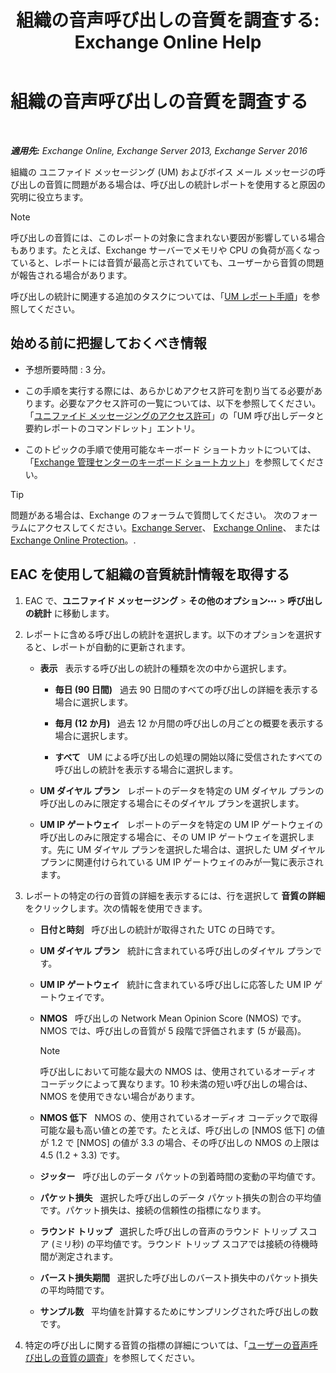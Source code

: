 ﻿---
title: '組織の音声呼び出しの音質を調査する: Exchange Online Help'
TOCTitle: 組織の音声呼び出しの音質を調査する
ms:assetid: 8a87694b-1678-4a01-859f-5ad3b2c73db5
ms:mtpsurl: https://technet.microsoft.com/ja-jp/library/JJ659069(v=EXCHG.150)
ms:contentKeyID: 50555814
ms.date: 05/22/2018
mtps_version: v=EXCHG.150
ms.translationtype: HT
---

# 組織の音声呼び出しの音質を調査する

 

_**適用先:** Exchange Online, Exchange Server 2013, Exchange Server 2016_

組織の ユニファイド メッセージング (UM) およびボイス メール メッセージの呼び出しの音質に問題がある場合は、呼び出しの統計レポートを使用すると原因の究明に役立ちます。


> [!NOTE]
> 呼び出しの音質には、このレポートの対象に含まれない要因が影響している場合もあります。たとえば、Exchange サーバーでメモリや CPU の負荷が高くなっていると、レポートには音質が最高と示されていても、ユーザーから音質の問題が報告される場合があります。



呼び出しの統計に関連する追加のタスクについては、「[UM レポート手順](https://docs.microsoft.com/ja-jp/exchange/voice-mail-unified-messaging/run-voice-mail-call-reports/um-reports-procedures)」を参照してください。

## 始める前に把握しておくべき情報

  - 予想所要時間 : 3 分。

  - この手順を実行する際には、あらかじめアクセス許可を割り当てる必要があります。必要なアクセス許可の一覧については、以下を参照してください。「[ユニファイド メッセージングのアクセス許可](unified-messaging-permissions-exchange-2013-help.md)」の「UM 呼び出しデータと要約レポートのコマンドレット」エントリ。

  - このトピックの手順で使用可能なキーボード ショートカットについては、「[Exchange 管理センターのキーボード ショートカット](keyboard-shortcuts-in-the-exchange-admin-center-exchange-online-protection-help.md)」を参照してください。


> [!TIP]
> 問題がある場合は、Exchange のフォーラムで質問してください。 次のフォーラムにアクセスしてください。<A href="https://go.microsoft.com/fwlink/p/?linkid=60612">Exchange Server</A>、 <A href="https://go.microsoft.com/fwlink/p/?linkid=267542">Exchange Online</A>、 または <A href="https://go.microsoft.com/fwlink/p/?linkid=285351">Exchange Online Protection</A>。.



## EAC を使用して組織の音質統計情報を取得する

1.  EAC で、<strong>ユニファイド メッセージング</strong> \> <strong>その他のオプション</strong>![\[その他のオプション\] アイコン](images/JJ150550.5381819e-3b21-4873-8714-e9b956290b28(EXCHG.150).gif "[その他のオプション] アイコン") \> <strong>呼び出しの統計</strong> に移動します。

2.  レポートに含める呼び出しの統計を選択します。以下のオプションを選択すると、レポートが自動的に更新されます。
    
      - <strong>表示</strong>   表示する呼び出しの統計の種類を次の中から選択します。
        
          - <strong>毎日 (90 日間)</strong>   過去 90 日間のすべての呼び出しの詳細を表示する場合に選択します。
        
          - <strong>毎月 (12 か月)</strong>   過去 12 か月間の呼び出しの月ごとの概要を表示する場合に選択します。
        
          - <strong>すべて</strong>   UM による呼び出しの処理の開始以降に受信されたすべての呼び出しの統計を表示する場合に選択します。
    
      - <strong>UM ダイヤル プラン</strong>   レポートのデータを特定の UM ダイヤル プランの呼び出しのみに限定する場合にそのダイヤル プランを選択します。
    
      - <strong>UM IP ゲートウェイ</strong>   レポートのデータを特定の UM IP ゲートウェイの呼び出しのみに限定する場合に、その UM IP ゲートウェイを選択します。先に UM ダイヤル プランを選択した場合は、選択した UM ダイヤル プランに関連付けられている UM IP ゲートウェイのみが一覧に表示されます。

3.  レポートの特定の行の音質の詳細を表示するには、行を選択して <strong>音質の詳細</strong> をクリックします。次の情報を使用できます。
    
      - <strong>日付と時刻</strong>   呼び出しの統計が取得された UTC の日時です。
    
      - <strong>UM ダイヤル プラン</strong>   統計に含まれている呼び出しのダイヤル プランです。
    
      - <strong>UM IP ゲートウェイ</strong>   統計に含まれている呼び出しに応答した UM IP ゲートウェイです。
    
      - <strong>NMOS</strong>   呼び出しの Network Mean Opinion Score (NMOS) です。NMOS では、呼び出しの音質が 5 段階で評価されます (5 が最高)。
        

        > [!NOTE]
        > 呼び出しにおいて可能な最大の NMOS は、使用されているオーディオ コーデックによって異なります。10&nbsp;秒未満の短い呼び出しの場合は、NMOS を使用できない場合があります。

    
      - <strong>NMOS 低下</strong>   NMOS の、使用されているオーディオ コーデックで取得可能な最も高い値との差です。たとえば、呼び出しの \[NMOS 低下\] の値が 1.2 で \[NMOS\] の値が 3.3 の場合、その呼び出しの NMOS の上限は 4.5 (1.2 + 3.3) です。
    
      - <strong>ジッター</strong>   呼び出しのデータ パケットの到着時間の変動の平均値です。
    
      - <strong>パケット損失</strong>   選択した呼び出しのデータ パケット損失の割合の平均値です。パケット損失は、接続の信頼性の指標になります。
    
      - <strong>ラウンド トリップ</strong>   選択した呼び出しの音声のラウンド トリップ スコア (ミリ秒) の平均値です。ラウンド トリップ スコアでは接続の待機時間が測定されます。
    
      - <strong>バースト損失期間</strong>   選択した呼び出しのバースト損失中のパケット損失の平均時間です。
    
      - <strong>サンプル数</strong>   平均値を計算するためにサンプリングされた呼び出しの数です。

4.  特定の呼び出しに関する音質の指標の詳細については、「[ユーザーの音声呼び出しの音質の調査](https://docs.microsoft.com/ja-jp/exchange/voice-mail-unified-messaging/run-voice-mail-call-reports/audio-quality-of-voice-calls-for-user)」を参照してください。

